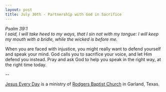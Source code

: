 ```yaml
---
layout: post
title: July 30th - Partnership with God in Sacrifice
---
```


_Psalm 39:1  
I said, I will take heed to my ways, that I sin not with my tongue:
I will keep my mouth with a bridle, while the wicked is before me._

When you are faced with injustice, you might really want to defend
yourself and speak your mind. God calls you to sacrifice your voice,
and let Him defend you instead. Pray and ask God to help you speak in
the right way, at the right time today.

 --

<a href=http://jesuseveryday.net>Jesus Every Day</a> is a ministry of <a href=http://rodgersbaptist.net>Rodgers Baptist Church</a> in Garland, Texas.
